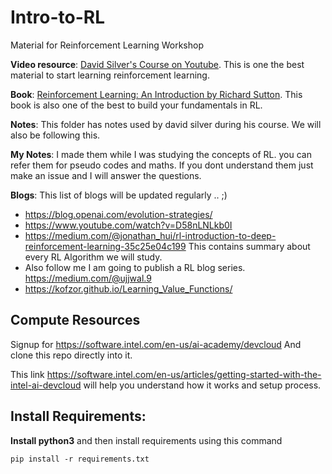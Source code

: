 # Intro-to-RL
Material for Reinforcement Learning Workshop

**Video resource**: [David Silver's Course on Youtube](https://www.youtube.com/watch?v=2pWv7GOvuf0&list=PLqYmG7hTraZDM-OYHWgPebj2MfCFzFObQ). This is one the best material to start learning reinforcement learning.

**Book**: [Reinforcement Learning: An Introduction by Richard Sutton](http://incompleteideas.net/book/RLbook2018.pdf). This book is also one of the best to build your fundamentals in RL.

**Notes**: This folder has notes used by david silver during his course. We will also be following this.

**My Notes**: I made them while I was studying the concepts of RL. you can refer them for pseudo codes and maths. If you dont understand them just make an issue and I will answer the questions.

**Blogs**: This list of blogs will be updated regularly .. ;)
- https://blog.openai.com/evolution-strategies/
- https://www.youtube.com/watch?v=D58nLNLkb0I
- https://medium.com/@jonathan_hui/rl-introduction-to-deep-reinforcement-learning-35c25e04c199 This contains summary about every RL Algorithm we will study. 
- Also follow me I am going to publish a RL blog series. https://medium.com/@ujjwal.9
- https://kofzor.github.io/Learning_Value_Functions/

## Compute Resources
Signup for https://software.intel.com/en-us/ai-academy/devcloud
And clone this repo directly into it.

This link https://software.intel.com/en-us/articles/getting-started-with-the-intel-ai-devcloud will help you understand how it works and setup process.

## Install Requirements: 

**Install python3** and then install requirements using this command

```
pip install -r requirements.txt
```
